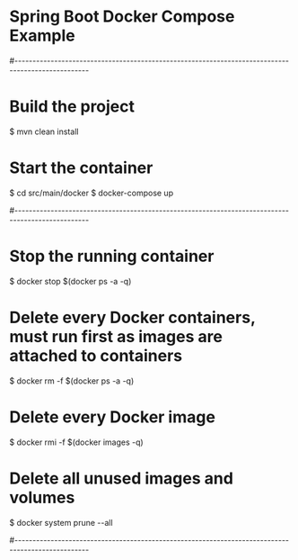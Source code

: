 # Spring Boot Docker Compose Example
#--------------------------------------------------------------------------------------------------

# Build the project
$ mvn clean install

# Start the container
$ cd src/main/docker
$ docker-compose up

#--------------------------------------------------------------------------------------------------
# Stop the running container
$ docker stop $(docker ps -a -q)

# Delete every Docker containers, must run first as images are attached to containers
$ docker rm -f $(docker ps -a -q)

# Delete every Docker image
$ docker rmi -f $(docker images -q)

# Delete all unused images and volumes
$ docker system prune --all

#--------------------------------------------------------------------------------------------------